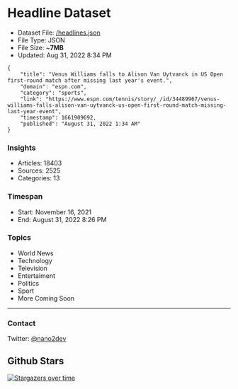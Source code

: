 # Headline Dataset

- Dataset File: [/headlines.json](https://raw.githubusercontent.com/fwd/news/master/headlines.json) 
- File Type: JSON
- File Size: ~**7MB**
- Updated: Aug 31, 2022 8:34 PM

```
{
    "title": "Venus Williams falls to Alison Van Uytvanck in US Open first-round match after missing last year's event.",
    "domain": "espn.com",
    "category": "sports",
    "link": "https://www.espn.com/tennis/story/_/id/34489967/venus-williams-falls-alison-van-uytvanck-us-open-first-round-match-missing-last-year-event",
    "timestamp": 1661909692,
    "published": "August 31, 2022 1:34 AM"
}
```

### Insights

- Articles: 18403
- Sources: 2525
- Categories: 13

### Timespan

- Start: November 16, 2021
- End: August 31, 2022 8:26 PM

### Topics

- World News
- Technology
- Television
- Entertaiment
- Politics
- Sport
- More Coming Soon

---

### Contact 

Twitter: [@nano2dev](https://twitter.com/nano2dev)

## Github Stars

[![Stargazers over time](https://starchart.cc/fwd/news.svg)](https://starchart.cc/fwd/news)
	